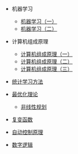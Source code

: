 - 机器学习
  - [机器学习（一）](/学海无涯/学习/大二下/机器学习-1.md)
  - [机器学习（二）](/学海无涯/学习/大二下/机器学习-2.md)
  
- 计算机组成原理
  - [计算机组成原理（一）]()
  - [计算机组成原理（二）]()
  - [计算机组成原理（三）]()
  
- [统计学习方法]()

- [最优化理论](/学海无涯/学习/大二下/最优化理论.md)
  - [非线性规划]()

- [复变函数]()

- [自动控制原理]()

- [数字逻辑]()